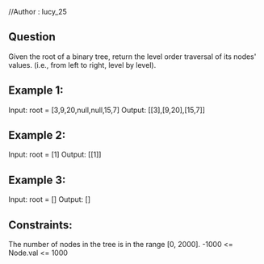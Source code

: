 //Author : lucy_25
## Question
Given the root of a binary tree, return the level order traversal of its nodes' values. (i.e., from left to right, level by level).

 

## Example 1:

Input: root = [3,9,20,null,null,15,7]
Output: [[3],[9,20],[15,7]]

## Example 2:

Input: root = [1]
Output: [[1]]

## Example 3:

Input: root = []
Output: []

 

## Constraints:

The number of nodes in the tree is in the range [0, 2000].
-1000 <= Node.val <= 1000